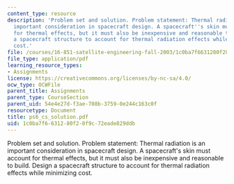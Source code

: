 ```yaml
---
content_type: resource
description: 'Problem set and solution. Problem statement: Thermal radiation is an
  important consideration in spacecraft design. A spacecraft''s skin must account
  for thermal effects, but it must also be inexpensive and reasonable to build. Design
  a spacecraft structure to account for thermal radiation effects while minimizing
  cost.'
file: /courses/16-851-satellite-engineering-fall-2003/1c0ba7f6631280f20f9c72eade829ddb_ps6_cs_solution.pdf
file_type: application/pdf
learning_resource_types:
- Assignments
license: https://creativecommons.org/licenses/by-nc-sa/4.0/
ocw_type: OCWFile
parent_title: Assignments
parent_type: CourseSection
parent_uid: 54e4e27d-f3ae-708b-3759-0e244c163c0f
resourcetype: Document
title: ps6_cs_solution.pdf
uid: 1c0ba7f6-6312-80f2-0f9c-72eade829ddb
---
```

Problem set and solution. Problem statement: Thermal radiation is an important consideration in spacecraft design. A spacecraft's skin must account for thermal effects, but it must also be inexpensive and reasonable to build. Design a spacecraft structure to account for thermal radiation effects while minimizing cost.
